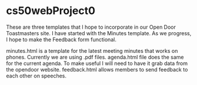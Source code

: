# cs50webProject0
These are three templates that I hope to incorporate in our Open Door Toastmasters site. I have started with the Minutes template. As we progress, I hope to make the Feedback form functional.

minutes.html is a template for the latest meeting minutes that works on phones. Currently we are using .pdf files.
agenda.html file does the same for the current agenda. To make useful I will need to have it grab data from the opendoor website.
feedback.html allows members to send feedback to each other on speeches. 
